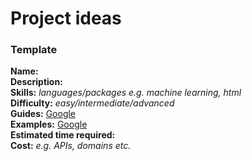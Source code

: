 # Project ideas

### Template

**Name:**\
**Description:**\
**Skills:** *languages/packages e.g. machine learning, html*\
**Difficulty:** *easy/intermediate/advanced*\
**Guides:** [Google](https://www.google.com)\
**Examples:** [Google](https://www.google.com)\
**Estimated time required:** \
**Cost:** *e.g. APIs, domains etc.*

